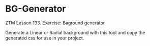 # BG-Generator
ZTM Lesson 133. Exercise: Baground generator

Generate a Linear or Radial background with this tool and copy the generated css for use in your project.

